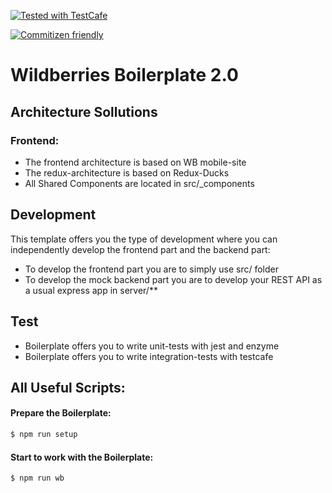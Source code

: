 [![Tested with TestCafe](https://img.shields.io/badge/tested%20with-TestCafe-2fa4cf.svg)](https://github.com/DevExpress/testcafe)

[![Commitizen friendly](https://img.shields.io/badge/commitizen-friendly-brightgreen.svg)](http://commitizen.github.io/cz-cli/)

# Wildberries Boilerplate 2.0

## Architecture Sollutions

### Frontend:
  - The frontend architecture is based on WB mobile-site
  - The redux-architecture is based on Redux-Ducks
  - All Shared Components are located in src/_components

## Development
This template offers you the type of development where you can independently develop the frontend part and the backend part:
  - To develop the frontend part you are to simply use src/ folder
  - To develop the mock backend part you are to develop your REST API as a usual express app in server/**

## Test
 - Boilerplate offers you to write unit-tests with jest and enzyme
  - Boilerplate offers you to write integration-tests with testcafe

## All Useful Scripts:

#### Prepare the Boilerplate:
```sh
$ npm run setup
``` 

#### Start to work with the Boilerplate:
```sh
$ npm run wb
``` 